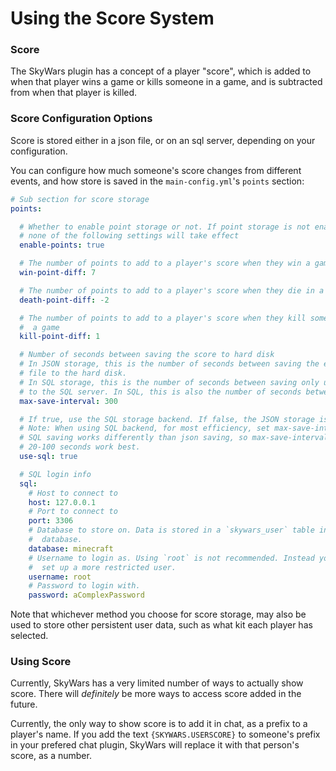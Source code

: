 Using the Score System
======================

### Score
The SkyWars plugin has a concept of a player "score", which is added to when
that player wins a game or kills someone in a game, and is subtracted from
when that player is killed.

### Score Configuration Options
Score is stored either in a json file, or on an sql server, depending on
your configuration.

You can configure how much someone's score changes from different events,
and how store is saved in the `main-config.yml`'s `points` section:

```yaml
# Sub section for score storage
points:

  # Whether to enable point storage or not. If point storage is not enabled,
  # none of the following settings will take effect
  enable-points: true

  # The number of points to add to a player's score when they win a game.
  win-point-diff: 7

  # The number of points to add to a player's score when they die in a game.
  death-point-diff: -2

  # The number of points to add to a player's score when they kill someone in
  #  a game
  kill-point-diff: 1

  # Number of seconds between saving the score to hard disk
  # In JSON storage, this is the number of seconds between saving the entire score
  # file to the hard disk.
  # In SQL storage, this is the number of seconds between saving only uncommitted data
  # to the SQL server. In SQL, this is also the number of seconds between leaderboard updates.
  max-save-interval: 300

  # If true, use the SQL storage backend. If false, the JSON storage is used.
  # Note: When using SQL backend, for most efficiency, set max-save-interval to 20
  # SQL saving works differently than json saving, so max-save-interval values from
  # 20-100 seconds work best.
  use-sql: true

  # SQL login info
  sql:
    # Host to connect to
    host: 127.0.0.1
    # Port to connect to
    port: 3306
    # Database to store on. Data is stored in a `skywars_user` table in this
    #  database.
    database: minecraft
    # Username to login as. Using `root` is not recommended. Instead you should
    #  set up a more restricted user.
    username: root
    # Password to login with.
    password: aComplexPassword
 ```

 Note that whichever method you choose for score storage, may also be used to
 store other persistent user data, such as what kit each player has selected.

### Using Score

Currently, SkyWars has a very limited number of ways to actually show score.
There will *definitely* be more ways to access score added in the future.

Currently, the only way to show score is to add it in chat, as a prefix to a
player's name. If you add the text `{SKYWARS.USERSCORE}` to someone's prefix in
your prefered chat plugin, SkyWars will replace it with that person's score, as
a number.
